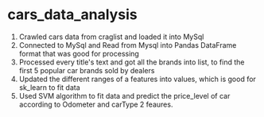 # cars_data_analysis
1. Crawled cars data from craglist and loaded it into MySql
2. Connected to MySql and Read from Mysql into Pandas DataFrame format that was good for processing
3. Processed every title's text and got all the brands into list, to find the first 5 popular car brands sold by dealers
4. Updated the different ranges of a features into values, which is good for sk_learn to fit data
5. Used SVM algorithm to fit data and predict the price_level of car according to Odometer and carType 2 feaures.

